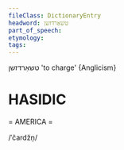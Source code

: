 ```yaml
---
fileClass: DictionaryEntry
headword: טשאַרדזשן
part_of_speech: 
etymology: 
tags: 
---
```

טשאַרדזשן
'to charge'
{Anglicism}

HASIDIC
=======
= AMERICA = 

/ˈčardžn̩/
